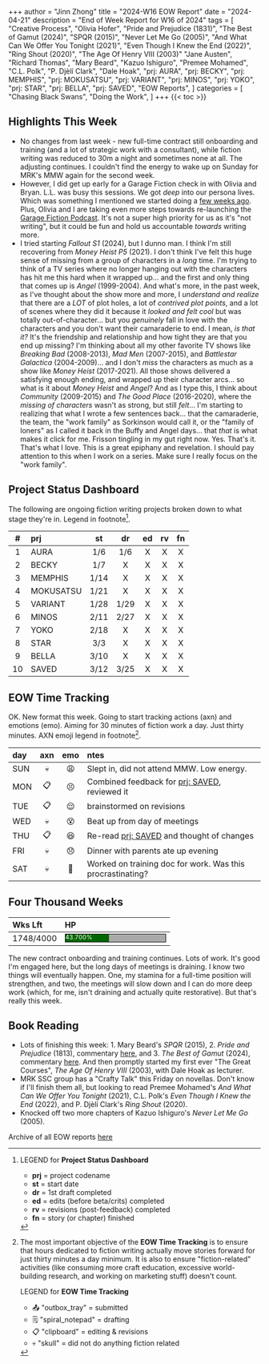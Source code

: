 +++
author = "Jinn Zhong"
title = "2024-W16 EOW Report"
date = "2024-04-21"
description = "End of Week Report for W16 of 2024"
tags = [
    "Creative Process",
    "Olivia Hofer",
    "Pride and Prejudice (1831)",
    "The Best of Gamut (2024)",
    "SPQR (2015)",
    "Never Let Me Go (2005)",
    "And What Can We Offer You Tonight (2021)",
    "Even Though I Knew the End (2022)",
    "Ring Shout (2020)",
    "The Age Of Henry VIII (2003)"
    "Jane Austen",
    "Richard Thomas",
    "Mary Beard",
    "Kazuo Ishiguro",
    "Premee Mohamed",
    "C.L. Polk",
    "P. Djèlí Clark",
    "Dale Hoak",
    "prj: AURA",
    "prj: BECKY",
    "prj: MEMPHIS",
    "prj: MOKUSATSU",
    "prj: VARIANT",
    "prj: MINOS",
    "prj: YOKO",
    "prj: STAR",
    "prj: BELLA",
    "prj: SAVED",
    "EOW Reports",
]
categories = [
    "Chasing Black Swans",
    "Doing the Work",
]
+++
{{< toc >}}

## Highlights This Week

* No changes from last week - new full-time contract still onboarding and training (and a lot of strategic work with a consultant), while fiction writing was reduced to 30m a night and sometimes none at all. The adjusting continues. I couldn't find the energy to wake up on Sunday for MRK's MMW again for the second week.
* However, I did get up early for a Garage Fiction check in with Olivia and Bryan. L.L. was busy this sessions. We got _deep_ into our persona lives. Which was something I mentioned we started doing a [few weeks ago](https://journal.jinnzhong.com/2024-w08-eow-report/). Plus, Olivia and I are taking even more steps towards re-launching the [Garage Fiction Podcast](http://garagefiction.com). It's not a super high priority for us as it's "not writing", but it could be fun and hold us accountable _towards_ writing more.
* I tried starting _Fallout S1_ (2024), but I dunno man. I think I'm still recovering from _Money Heist P5_ (2021). I don't think I've felt this huge sense of missing from a group of characters in a _long_ time. I'm trying to think of a TV series where no longer hanging out with the characters has hit me this hard when it wrapped up... and the first and only thing that comes up is _Angel_ (1999-2004). And what's more, in the past week, as I've thought about the show more and more, I _understand and realize_ that there are a _LOT_ of plot holes, a lot of _contrived plot points_, and a lot of scenes where they did it because it _looked and felt cool_ but was totally out-of-character... but you _genuinely_ fall in love with the characters and you don't want their camaraderie to end. I mean, _is that it?_ It's the friendship and relationship and how tight they are that you end up missing? I'm thinking about all my other favorite TV shows like _Breaking Bad_ (2008-2013), _Mad Men_ (2007-2015), and _Battlestar Galactica_ (2004-2009)... and I don't _miss_ the characters as much as a show like _Money Heist_ (2017-2021). All those shows delivered a satisfying enough ending, and wrapped up their character arcs... so what is it about _Money Heist_ and _Angel_? And as I type this, I think about _Community_ (2009-2015) and _The Good Place_ (2016-2020), where the _missing of characters_ wasn't as strong, but still _felt_... I'm starting to realizing that what I wrote a few sentences back... that the camaraderie, the team, the "work family" as Sorkinson would call it, or the "family of loners" as I called it back in the Buffy and Angel days... that _that_ is what makes it click for me. Frisson tingling in my gut right now. Yes. That's it. That's what I love. This is a great epiphany and revelation. I should pay attention to this when I work on a series. Make sure I really focus on the "work family".

## Project Status Dashboard

The following are ongoing fiction writing projects broken down to what stage they're in. Legend in footnote[^1].

| # | prj | st | dr | ed | rv | fn | 
| :---: | :--- | :---: | :---: | :---: |  :---: |  :---: |
| 1 | AURA | 1/6 | 1/6 | X | X | X | 
| 2 | BECKY | 1/7 | X | X | X | X | 
| 3 | MEMPHIS | 1/14 | X | X | X | X | 
| 4 | MOKUSATSU | 1/21 | X | X | X | X | 
| 5 | VARIANT | 1/28 | 1/29 | X | X | X | X | 
| 6 | MINOS | 2/11 | 2/27 | X | X | X | X | 
| 7 | YOKO | 2/18 | X | X | X | X | X | 
| 8 | STAR | 3/3 | X | X | X | X | X | 
| 9 | BELLA | 3/10 | X | X | X | X | X |
| 10 | SAVED | 3/12 | 3/25 | X | X | X | X |

## EOW Time Tracking

OK. New format this week. Going to start tracking actions (axn) and emotions (emo). Aiming for 30 minutes of fiction work a day. Just thirty minutes. AXN emoji legend in footnote[^2].

| day | axn | emo | ntes |
| :--- | :---: | :---: | :--- |
| SUN | :skull: | :weary: | Slept in, did not attend MMW. Low energy. |
| MON | :clipboard: | :persevere: | Combined feedback for [prj: SAVED](https://journal.jinnzhong.com/tags/prj-saved/), reviewed it |
| TUE | :clipboard: | :relieved: | brainstormed on revisions |
| WED | :skull: | :dizzy_face: | Beat up from day of meetings |
| THU | :clipboard: | :satisfied: | Re-read [prj: SAVED](https://journal.jinnzhong.com/tags/prj-saved/) and thought of changes |
| FRI | :skull: | :disappointed: | Dinner with parents ate up evening |
| SAT | :skull: | :grimacing: | Worked on training doc for work. Was this procrastinating? |

## Four Thousand Weeks

| Wks Lft | HP |
| :--- | :--- |
| 1748/4000 | <div style="width:200px;height:15px;background:#AAAAAA;border:1.3px solid #000000;"><div style="width:43.700%;height:15px;background:#006600;font-size:12px; color:white; line-height:12px;">43.700%</div></div> |

The new contract onboarding and training continues. Lots of work. It's good I'm engaged here, but the long days of meetings is draining. I know two things will eventually happen. One, my stamina for a full-time position will strengthen, and two, the meetings will slow down and I can do more deep work (which, for me, isn't draining and actually quite restorative). But that's really this week.

## Book Reading

* Lots of finishing this week: 1. Mary Beard's _SPQR_ (2015), 2. _Pride and Prejudice_ (1813), commentary [here](https://journal.jinnzhong.com/commentary-pride-and-prejudice-1813/), and 3. _The Best of Gamut_ (2024), commentary [here](https://journal.jinnzhong.com/commentary-the-best-of-gamut-2024/). And then promptly started my first ever "The Great Courses", _The Age Of Henry VIII_ (2003), with Dale Hoak as lecturer.
* MRK SSC group has a "Crafty Talk" this Friday on novellas. Don't know if I'll finish them all, but looking to read Premee Mohamed's _And What Can We Offer You Tonight_ (2021), C.L. Polk's _Even Though I Knew the End_ (2022), and P. Djèlí Clark's _Ring Shout_ (2020).
* Knocked off two more chapters of Kazuo Ishiguro's _Never Let Me Go_ (2005).
  
Archive of all EOW reports [here](https://journal.jinnzhong.com/tags/eow-reports/)

[^1]: LEGEND for **Project Status Dashboard**

    * **prj** = project codename
    * **st** = start date
    * **dr** = 1st draft completed
    * **ed** = edits (before beta/crits) completed
    * **rv** = revisions (post-feedback) completed
    * **fn** = story (or chapter) finished

[^2]: The most important objective of the **EOW Time Tracking** is to ensure that hours dedicated to  fiction writing actually move stories forward for just thirty minutes a day minimum. It is also to ensure "fiction-related" activities (like consuming more craft education, excessive world-building research, and working on marketing stuff) doesn't count.
    
    LEGEND for **EOW Time Tracking**
    * 📤 "outbox_tray" = submitted
    * 🗒️ "spiral_notepad" = drafting
    * 📋 "clipboard" = editing & revisions
    * 💀 "skull" = did not do anything fiction related



